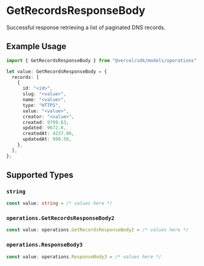 # GetRecordsResponseBody

Successful response retrieving a list of paginated DNS records.

## Example Usage

```typescript
import { GetRecordsResponseBody } from "@vercel/sdk/models/operations";

let value: GetRecordsResponseBody = {
  records: [
    {
      id: "<id>",
      slug: "<value>",
      name: "<value>",
      type: "HTTPS",
      value: "<value>",
      creator: "<value>",
      created: 9799.63,
      updated: 9672.6,
      createdAt: 4237.06,
      updatedAt: 999.58,
    },
  ],
};
```

## Supported Types

### `string`

```typescript
const value: string = /* values here */
```

### `operations.GetRecordsResponseBody2`

```typescript
const value: operations.GetRecordsResponseBody2 = /* values here */
```

### `operations.ResponseBody3`

```typescript
const value: operations.ResponseBody3 = /* values here */
```

